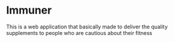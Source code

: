 # Immuner
This is a web application that basically made to deliver the quality supplements to people who are cautious about their fitness
